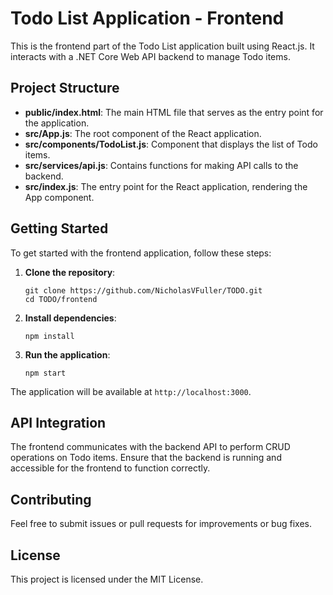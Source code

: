# Todo List Application - Frontend

This is the frontend part of the Todo List application built using React.js. It interacts with a .NET Core Web API backend to manage Todo items.

## Project Structure

- **public/index.html**: The main HTML file that serves as the entry point for the application.
- **src/App.js**: The root component of the React application.
- **src/components/TodoList.js**: Component that displays the list of Todo items.
- **src/services/api.js**: Contains functions for making API calls to the backend.
- **src/index.js**: The entry point for the React application, rendering the App component.

## Getting Started

To get started with the frontend application, follow these steps:

1. **Clone the repository**:
   ```
   git clone https://github.com/NicholasVFuller/TODO.git
   cd TODO/frontend
   ```

2. **Install dependencies**:
   ```
   npm install
   ```

3. **Run the application**:
   ```
   npm start
   ```

The application will be available at `http://localhost:3000`.

## API Integration

The frontend communicates with the backend API to perform CRUD operations on Todo items. Ensure that the backend is running and accessible for the frontend to function correctly.

## Contributing

Feel free to submit issues or pull requests for improvements or bug fixes.

## License

This project is licensed under the MIT License.